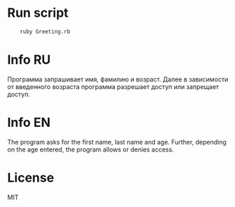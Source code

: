 # Run script

```sh
    ruby Greeting.rb
```

# Info RU

Программа запрашивает имя, фамилию и возраст. Далее в зависимости от введенного 
возраста программа разрешает доступ или запрещает доступ.

# Info EN

The program asks for the first name, last name and age. Further, depending 
on the age entered, the program allows or denies access.

# License

MIT